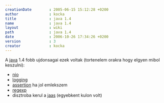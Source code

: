 ```yaml
---
creationDate        : 2005-06-15 15:12:28 +0200 
author              : kocka 
title               : java 1.4 
name                : java 1.4 
layout              : wiki 
path                : java 1.4 
date                : 2006-10-26 17:34:26 +0200 
version             : 3 
creator             : kocka 
---
```

A [java](java.html) 1.4 fobb ujdonsagai ezek voltak (tortenelem orakra hogy elgyen mibol keszulni):

*   [nio](NIO.html)
*   [logging](Logging.html)
*   [assertion](assertion.html) ha jol emlekszem
*   [regexp](regexp.html)
*   disztroba kerul a [jaas](JAAS.html) (egyebkent kulon volt)
